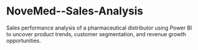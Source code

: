 # NoveMed--Sales-Analysis
Sales performance analysis of a pharmaceutical distributor using Power BI to uncover product trends, customer segmentation, and revenue growth opportunities.

